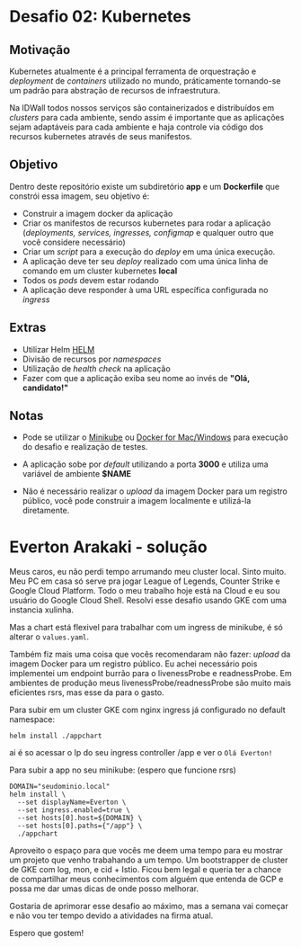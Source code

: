 # Desafio 02: Kubernetes

## Motivação

Kubernetes atualmente é a principal ferramenta de orquestração e _deployment_ de _containers_ utilizado no mundo, práticamente tornando-se um padrão para abstração de recursos de infraestrutura. 

Na IDWall todos nossos serviços são containerizados e distribuídos em _clusters_ para cada ambiente, sendo assim é importante que as aplicações sejam adaptáveis para cada ambiente e haja controle via código dos recursos kubernetes através de seus manifestos. 

## Objetivo
Dentro deste repositório existe um subdiretório **app** e um **Dockerfile** que constrói essa imagem, seu objetivo é:

- Construir a imagem docker da aplicação
- Criar os manifestos de recursos kubernetes para rodar a aplicação (_deployments, services, ingresses, configmap_ e qualquer outro que você considere necessário)
- Criar um _script_ para a execução do _deploy_ em uma única execução.
- A aplicação deve ter seu _deploy_ realizado com uma única linha de comando em um cluster kubernetes **local**
- Todos os _pods_ devem estar rodando
- A aplicação deve responder à uma URL específica configurada no _ingress_


## Extras 
- Utilizar Helm [HELM](https://helm.sh)
- Divisão de recursos por _namespaces_
- Utilização de _health check_ na aplicação
- Fazer com que a aplicação exiba seu nome ao invés de **"Olá, candidato!"**

## Notas

* Pode se utilizar o [Minikube](https://github.com/kubernetes/minikube) ou [Docker for Mac/Windows](https://docs.docker.com/docker-for-mac/) para execução do desafio e realização de testes.

* A aplicação sobe por _default_ utilizando a porta **3000** e utiliza uma variável de ambiente **$NAME**

* Não é necessário realizar o _upload_ da imagem Docker para um registro público, você pode construir a imagem localmente e utilizá-la diretamente.

# Everton Arakaki - solução

Meus caros, eu não perdi tempo arrumando meu cluster local. Sinto muito. Meu PC em casa só serve pra jogar League of Legends, Counter Strike e Google Cloud Platform.
Todo o meu trabalho hoje está na Cloud e eu sou usuário do Google Cloud Shell. Resolvi esse desafio usando GKE com uma instancia xulinha.

Mas a chart está flexivel para trabalhar com um ingress de minikube, é só alterar o `values.yaml`.

Também fiz mais uma coisa que vocês recomendaram não fazer:  _upload_ da imagem Docker para um registro público. Eu achei necessário pois implementei um endpoint burrão para o livenessProbe e readnessProbe. Em ambientes de produção meus livenessProbe/readnessProbe são muito mais eficientes rsrs, mas esse da para o gasto. 

Para subir em um cluster GKE com nginx ingress já configurado no default namespace:
```
helm install ./appchart
```

ai é so acessar o Ip do seu ingress controller /app  e ver o `Olá Everton!`

Para subir a app no seu minikube: (espero que funcione rsrs)
```
DOMAIN="seudominio.local"
helm install \
  --set displayName=Everton \
  --set ingress.enabled=true \
  --set hosts[0].host=${DOMAIN} \
  --set hosts[0].paths={"/app"} \
  ./appchart
```

Aproveito o espaço para que vocês me deem uma tempo para eu mostrar um projeto que venho trabahando a um tempo. Um bootstrapper de cluster de GKE com log, mon, e cid + Istio. Ficou bem legal e queria ter a chance de compartilhar meus conhecimentos com alguém que entenda de GCP e possa me dar umas dicas de onde posso melhorar. 

Gostaria de aprimorar esse desafio ao máximo, mas a semana vai começar e não vou ter tempo devido a atividades na firma atual.

Espero que gostem!


